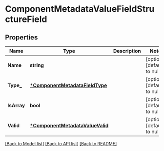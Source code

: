 # ComponentMetadataValueFieldStructureField

## Properties
Name | Type | Description | Notes
------------ | ------------- | ------------- | -------------
**Name** | **string** |  | [optional] [default to null]
**Type_** | [***ComponentMetadataFieldType**](ComponentMetadataFieldType.md) |  | [optional] [default to null]
**IsArray** | **bool** |  | [optional] [default to null]
**Valid** | [***ComponentMetadataValueValid**](component_metadata_value_valid.md) |  | [optional] [default to null]

[[Back to Model list]](../README.md#documentation-for-models) [[Back to API list]](../README.md#documentation-for-api-endpoints) [[Back to README]](../README.md)


